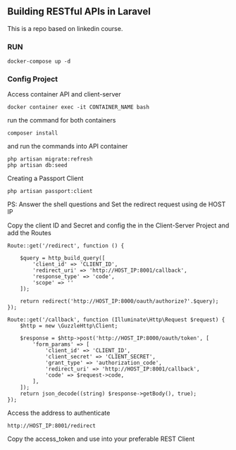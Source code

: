 ## Building RESTful APIs in Laravel

This is a repo based on linkedin course.

### RUN

    docker-compose up -d
    
### Config Project

Access container API and client-server

    docker container exec -it CONTAINER_NAME bash

run the command for both containers

    composer install

and run the commands into API container

    php artisan migrate:refresh
    php artisan db:seed
    
Creating a Passport Client
    
    php artisan passport:client
    
PS: Answer the shell questions and Set the redirect request using de HOST IP

Copy the client ID and Secret and config the in the Client-Server Project and add the Routes

```
Route::get('/redirect', function () {

    $query = http_build_query([
        'client_id' => 'CLIENT_ID',
        'redirect_uri' => 'http://HOST_IP:8001/callback',
        'response_type' => 'code',
        'scope' => ''
    ]);

    return redirect('http://HOST_IP:8000/oauth/authorize?'.$query);
});

Route::get('/callback', function (Illuminate\Http\Request $request) {
    $http = new \GuzzleHttp\Client;

    $response = $http->post('http://HOST_IP:8000/oauth/token', [
        'form_params' => [
            'client_id' => 'CLIENT_ID',
            'client_secret' => 'CLIENT_SECRET',
            'grant_type' => 'authorization_code',
            'redirect_uri' => 'http://HOST_IP:8001/callback',
            'code' => $request->code,
        ],
    ]);
    return json_decode((string) $response->getBody(), true);
}); 
```

Access the address to authenticate

    http://HOST_IP:8001/redirect
    
Copy the access_token and use into your preferable REST Client